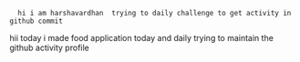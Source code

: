       hi i am harshavardhan  trying to daily challenge to get activity in github commit
 hii today i made food application
today and daily trying to maintain the github activity profile
